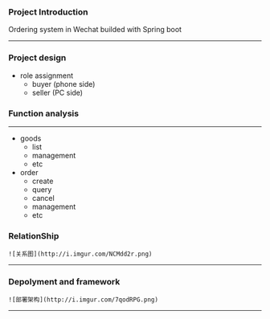 ###    Project Introduction
Ordering system in Wechat builded with Spring boot

----------


###    Project design
- role assignment
	- buyer (phone side)
	- seller (PC side)

###    Function analysis

----------

-	goods 
	-	list
	-	management
	-	etc
-	order 
	-	create
	-	query
	-	cancel
	-	management
	-	etc

###    RelationShip
	![关系图](http://i.imgur.com/NCMdd2r.png)

----------


###    Depolyment and framework
	![部署架构](http://i.imgur.com/7qodRPG.png)

----------

